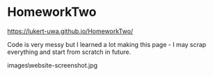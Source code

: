 # HomeworkTwo

https://lukert-uwa.github.io/HomeworkTwo/

Code is very messy but I learned a lot making this page - I may scrap everything and start from scratch in future.

images\website-screenshot.jpg
